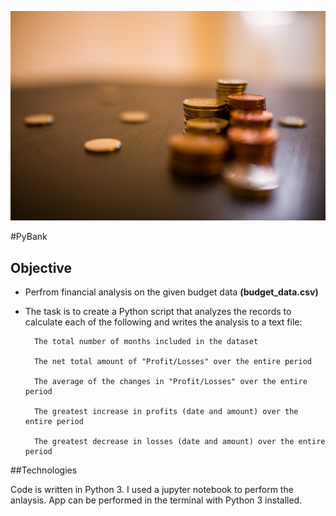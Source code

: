 ![moneyStock](Img/moneyStock.jpg)


#PyBank
## Objective

* Perfrom financial analysis on the given budget data <b>(budget_data.csv)</b>

* The task is to create a Python script that analyzes the records to calculate each of the following and writes the analysis to a text file:

		The total number of months included in the dataset
		
		The net total amount of "Profit/Losses" over the entire period
		
		The average of the changes in "Profit/Losses" over the entire period
		
		The greatest increase in profits (date and amount) over the entire period
		
		The greatest decrease in losses (date and amount) over the entire period 
		
##Technologies 

Code is written in Python 3. I used a jupyter notebook to perform the anlaysis. App can be performed in the terminal with Python 3 installed. 